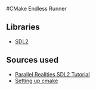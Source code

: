 #CMake Endless Runner

## Libraries
- [SDL2](https://www.libsdl.org/index.php)

## Sources used
- [Parallel Realities SDL2 Tutorial](https://www.parallelrealities.co.uk/tutorials/shooter/shooter1.php)
- [Setting up cmake](https://trenki2.github.io/blog/2017/06/02/using-sdl2-with-cmake/)

